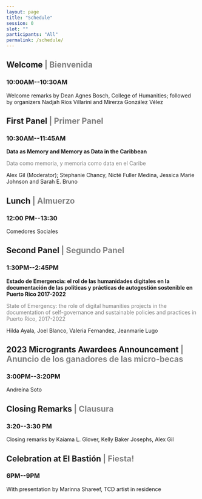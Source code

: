 ```yaml
---
layout: page
title: "Schedule"
session: 0
slot: ""
participants: "All"
permalink: /schedule/
---
```


## Welcome <span  style="color: gray">| Bienvenida</span>

### 10:00AM--10:30AM
Welcome remarks by Dean Agnes Bosch, College of Humanities; followed by organizers Nadjah Ríos Villarini and Mirerza González Vélez

## First Panel <span  style="color: gray">| Primer Panel</span>

### 10:30AM--11:45AM

**Data as Memory and Memory as Data in the Caribbean**

<p style="color: gray">Data como memoria, y memoria como data en el Caribe</p>

Alex Gil (Moderator); Stephanie Chancy, Nicté Fuller Medina, Jessica Marie Johnson and Sarah E. Bruno

## Lunch <span  style="color: gray">| Almuerzo</span>
### 12:00 PM--13:30		
Comedores Sociales

## Second Panel <span  style="color: gray">| Segundo Panel</span>
### 1:30PM--2:45PM

**Estado de Emergencia: el rol de las humanidades digitales en la documentación de las políticas y prácticas de autogestión sostenible en Puerto Rico 2017-2022**

<p style="color: gray">State of Emergency: the role of digital humanities projects in the documentation of self-governance and sustainable policies and practices in Puerto Rico, 2017-2022</p>

Hilda Ayala, Joel Blanco, Valeria Fernandez, Jeanmarie Lugo

## 2023 Microgrants Awardees Announcement <span  style="color: gray">| Anuncio de los ganadores de las micro-becas</span>
### 3:00PM--3:20PM
Andreína Soto

## Closing Remarks <span  style="color: gray">| Clausura</span>
### 3:20--3:30 PM		
Closing remarks by Kaiama L. Glover, Kelly Baker Josephs, Alex Gil

## Celebration at El Bastión <span  style="color: gray">| Fiesta!</span>
### 6PM--9PM
With presentation by Marinna Shareef, TCD artist in residence
